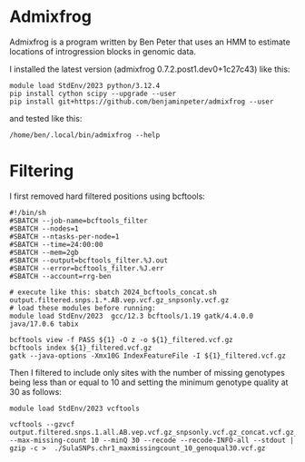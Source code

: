 # Admixfrog

Admixfrog is a program written by Ben Peter that uses an HMM to estimate locations of introgression blocks in genomic data.

I installed the latest version (admixfrog 0.7.2.post1.dev0+1c27c43) like this:
```
module load StdEnv/2023 python/3.12.4
pip install cython scipy --upgrade --user
pip install git+https://github.com/benjaminpeter/admixfrog --user
```

and tested like this:

```
/home/ben/.local/bin/admixfrog --help
```

# Filtering
I first removed hard filtered positions using bcftools:
```
#!/bin/sh
#SBATCH --job-name=bcftools_filter
#SBATCH --nodes=1
#SBATCH --ntasks-per-node=1
#SBATCH --time=24:00:00
#SBATCH --mem=2gb
#SBATCH --output=bcftools_filter.%J.out
#SBATCH --error=bcftools_filter.%J.err
#SBATCH --account=rrg-ben

# execute like this: sbatch 2024_bcftools_concat.sh output.filtered.snps.1.*.AB.vep.vcf.gz_snpsonly.vcf.gz
# load these modules before running:
module load StdEnv/2023  gcc/12.3 bcftools/1.19 gatk/4.4.0.0 java/17.0.6 tabix

bcftools view -f PASS ${1} -O z -o ${1}_filtered.vcf.gz
bcftools index ${1}_filtered.vcf.gz
gatk --java-options -Xmx10G IndexFeatureFile -I ${1}_filtered.vcf.gz
```
Then I filtered to include only sites with the number of missing genotypes being less than or equal to 10 and setting the minimum genotype quality at 30 as follows:
```
module load StdEnv/2023 vcftools
```
```
vcftools --gzvcf output.filtered.snps.1.all.AB.vep.vcf.gz_snpsonly.vcf.gz_concat.vcf.gz_Sulasnpsonly.vcf.gz_filtered.vcf.gz --max-missing-count 10 --minQ 30 --recode --recode-INFO-all --stdout | gzip -c >  ./SulaSNPs.chr1_maxmissingcount_10_genoqual30.vcf.gz
```
